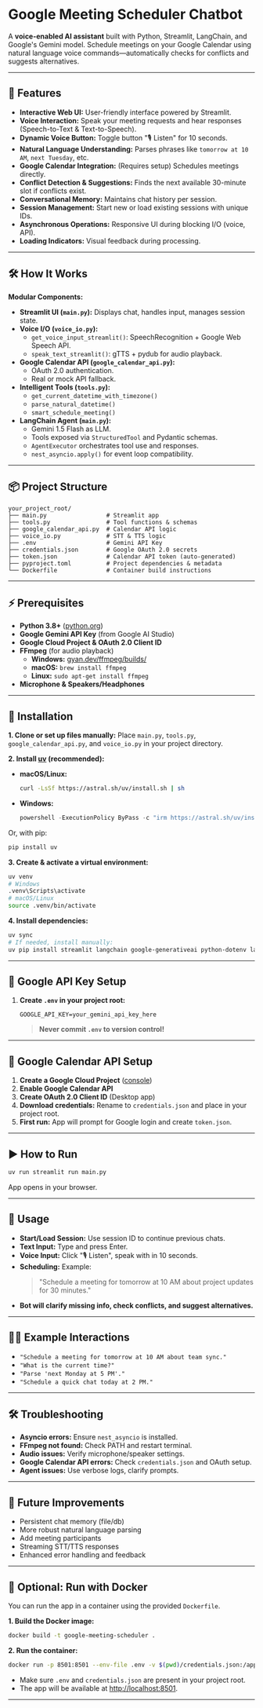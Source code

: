 # Google Meeting Scheduler Chatbot

A **voice-enabled AI assistant** built with Python, Streamlit, LangChain, and Google's Gemini model. Schedule meetings on your Google Calendar using natural language voice commands—automatically checks for conflicts and suggests alternatives.

---

## 🚀 Features

- **Interactive Web UI:** User-friendly interface powered by Streamlit.
- **Voice Interaction:** Speak your meeting requests and hear responses (Speech-to-Text & Text-to-Speech).
- **Dynamic Voice Button:** Toggle button "🎙️ Listen" for 10 seconds.
- **Natural Language Understanding:** Parses phrases like `tomorrow at 10 AM`, `next Tuesday`, etc.
- **Google Calendar Integration:** (Requires setup) Schedules meetings directly.
- **Conflict Detection & Suggestions:** Finds the next available 30-minute slot if conflicts exist.
- **Conversational Memory:** Maintains chat history per session.
- **Session Management:** Start new or load existing sessions with unique IDs.
- **Asynchronous Operations:** Responsive UI during blocking I/O (voice, API).
- **Loading Indicators:** Visual feedback during processing.

---

## 🛠️ How It Works

**Modular Components:**

- **Streamlit UI (`main.py`):** Displays chat, handles input, manages session state.
- **Voice I/O (`voice_io.py`):** 
  - `get_voice_input_streamlit()`: SpeechRecognition + Google Web Speech API.
  - `speak_text_streamlit()`: gTTS + pydub for audio playback.
- **Google Calendar API (`google_calendar_api.py`):** 
  - OAuth 2.0 authentication.
  - Real or mock API fallback.
- **Intelligent Tools (`tools.py`):**
  - `get_current_datetime_with_timezone()`
  - `parse_natural_datetime()`
  - `smart_schedule_meeting()`
- **LangChain Agent (`main.py`):**
  - Gemini 1.5 Flash as LLM.
  - Tools exposed via `StructuredTool` and Pydantic schemas.
  - `AgentExecutor` orchestrates tool use and responses.
  - `nest_asyncio.apply()` for event loop compatibility.

---

## 📦 Project Structure

```text
your_project_root/
├── main.py                 # Streamlit app
├── tools.py                # Tool functions & schemas
├── google_calendar_api.py  # Calendar API logic
├── voice_io.py             # STT & TTS logic
├── .env                    # Gemini API Key
├── credentials.json        # Google OAuth 2.0 secrets
├── token.json              # Calendar API token (auto-generated)
├── pyproject.toml          # Project dependencies & metadata
└── Dockerfile              # Container build instructions
```

---

## ⚡ Prerequisites

- **Python 3.8+** ([python.org](https://python.org))
- **Google Gemini API Key** (from Google AI Studio)
- **Google Cloud Project & OAuth 2.0 Client ID**
- **FFmpeg** (for audio playback)
  - **Windows:** [gyan.dev/ffmpeg/builds/](https://www.gyan.dev/ffmpeg/builds/)
  - **macOS:** `brew install ffmpeg`
  - **Linux:** `sudo apt-get install ffmpeg`
- **Microphone & Speakers/Headphones**

---

## 📝 Installation

**1. Clone or set up files manually:**
Place `main.py`, `tools.py`, `google_calendar_api.py`, and `voice_io.py` in your project directory.

**2. Install [uv](https://astral.sh/uv/) (recommended):**

- **macOS/Linux:**
  ```sh
  curl -LsSf https://astral.sh/uv/install.sh | sh
  ```
- **Windows:**
  ```powershell
  powershell -ExecutionPolicy ByPass -c "irm https://astral.sh/uv/install.ps1 | iex"
  ```

Or, with pip:
```sh
pip install uv
```

**3. Create & activate a virtual environment:**
```sh
uv venv
# Windows
.venv\Scripts\activate
# macOS/Linux
source .venv/bin/activate
```

**4. Install dependencies:**
```sh
uv sync
# If needed, install manually:
uv pip install streamlit langchain google-generativeai python-dotenv langchain-google-genai langchain_community pytz python-dateutil pydantic SpeechRecognition gTTS pydub nest_asyncio google-api-python-client google-auth-oauthlib google-auth-httplib2
```

---

## 🔑 Google API Key Setup

1. **Create `.env` in your project root:**
   ```
   GOOGLE_API_KEY=your_gemini_api_key_here
   ```
   > **Never commit `.env` to version control!**

---

## 📅 Google Calendar API Setup

1. **Create a Google Cloud Project** ([console](https://console.cloud.google.com/))
2. **Enable Google Calendar API**
3. **Create OAuth 2.0 Client ID** (Desktop app)
4. **Download credentials:** Rename to `credentials.json` and place in your project root.
5. **First run:** App will prompt for Google login and create `token.json`.

---

## ▶️ How to Run

```sh
uv run streamlit run main.py
```
App opens in your browser.

---

## 💬 Usage

- **Start/Load Session:** Use session ID to continue previous chats.
- **Text Input:** Type and press Enter.
- **Voice Input:** Click "🎙️ Listen", speak with in 10 seconds.
- **Scheduling:** Example:  
  > "Schedule a meeting for tomorrow at 10 AM about project updates for 30 minutes."
- **Bot will clarify missing info, check conflicts, and suggest alternatives.**

---

## 🧑‍💻 Example Interactions

- `"Schedule a meeting for tomorrow at 10 AM about team sync."`
- `"What is the current time?"`
- `"Parse 'next Monday at 5 PM'."`
- `"Schedule a quick chat today at 2 PM."`

---

## 🛠️ Troubleshooting

- **Asyncio errors:** Ensure `nest_asyncio` is installed.
- **FFmpeg not found:** Check PATH and restart terminal.
- **Audio issues:** Verify microphone/speaker settings.
- **Google Calendar API errors:** Check `credentials.json` and OAuth setup.
- **Agent issues:** Use verbose logs, clarify prompts.

---

## 🌱 Future Improvements

- Persistent chat memory (file/db)
- More robust natural language parsing
- Add meeting participants
- Streaming STT/TTS responses
- Enhanced error handling and feedback

---

## 🐳 Optional: Run with Docker

You can run the app in a container using the provided `Dockerfile`.

**1. Build the Docker image:**
```sh
docker build -t google-meeting-scheduler .
```

**2. Run the container:**
```sh
docker run -p 8501:8501 --env-file .env -v $(pwd)/credentials.json:/app/credentials.json google-meeting-scheduler
```

- Make sure `.env` and `credentials.json` are present in your project root.
- The app will be available at [http://localhost:8501](http://localhost:8501).

---